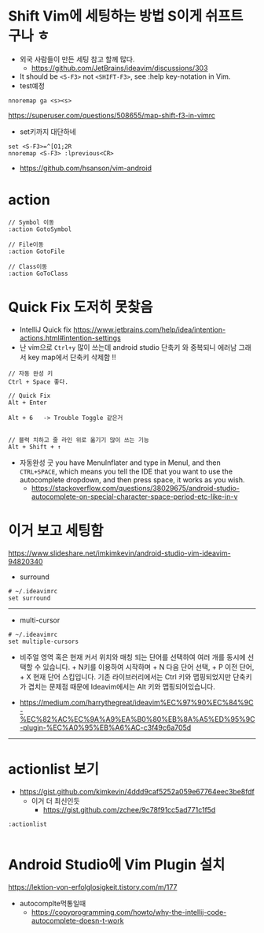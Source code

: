 # Shift Vim에 세팅하는 방법 S이게 쉬프트구나 ㅎ

- 외국 사람들이 만든 세팅 참고 할께 많다.
  - https://github.com/JetBrains/ideavim/discussions/303
- It should be ```<S-F3>``` not ```<SHIFT-F3>```, see :help key-notation in Vim.
- test예정
```
nnoremap ga <s><s>
```

https://superuser.com/questions/508655/map-shift-f3-in-vimrc
- set키까지 대단하네
```
set <S-F3>=^[O1;2R
nnoremap <S-F3> :lprevious<CR>
```

- https://github.com/hsanson/vim-android


# action

```
// Symbol 이동
:action GotoSymbol

// File이동 
:action GotoFile

// Class이동 
:action GoToClass
```

# Quick Fix 도저히 못찾음 
- IntelliJ Quick fix https://www.jetbrains.com/help/idea/intention-actions.html#intention-settings
- 난 vim으로 ```Ctrl+y``` 많이 쓰는데 android studio 단축키 와 중복되니 에러남 그래서 key map에서 단축키 삭제함 !!
```
// 자동 완성 키
Ctrl + Space 좋다. 

// Quick Fix
Alt + Enter

Alt + 6   -> Trouble Toggle 같은거


// 블럭 치하고 줄 라인 위로 옮기기 많이 쓰는 기능
Alt + Shift + ↑

```
- 자동완성 굿 you have MenuInflater and type in MenuI, and then ```CTRL+SPACE```, which means you tell the IDE that you want to use the autocomplete dropdown, and then press space, it works as you wish.
  - https://stackoverflow.com/questions/38029675/android-studio-autocomplete-on-special-character-space-period-etc-like-in-v

# 이거 보고 세팅함 

https://www.slideshare.net/imkimkevin/android-studio-vim-ideavim-94820340

- surround
```
# ~/.ideavimrc
set surround
```
<hr>

- multi-cursor

```
# ~/.ideavimrc
set multiple-cursors
```
- 비주얼 영역 혹은 현재 커서 위치와 매칭 되는 단어를 선택하여 여러 개를 동시에 선택할 수 있습니다. <Alt> + N키를 이용하여 시작하며 <Alt> + N 다음 단어 선택, <Alt> + P 이전 단어, <ALT> + X 현재 단어 스킵입니다. 기존 라이브러리에서는 Ctrl 키와 맵핑되었지만 단축키가 겹치는 문제점 때문에 Ideavim에서는 Alt 키와 맵핑되어있습니다.

- https://medium.com/harrythegreat/ideavim%EC%97%90%EC%84%9C-%EC%82%AC%EC%9A%A9%EA%B0%80%EB%8A%A5%ED%95%9C-plugin-%EC%A0%95%EB%A6%AC-c3f49c6a705d

<hr>

# actionlist 보기 
- https://gist.github.com/kimkevin/4ddd9caf5252a059e67764eec3be8fdf
  - 이거 더 최신인듯
    - https://gist.github.com/zchee/9c78f91cc5ad771c1f5d

```
:actionlist
  
```


# Android Studio에 Vim Plugin 설치 

https://lektion-von-erfolglosigkeit.tistory.com/m/177

- autocomplte먹통일때
  - https://copyprogramming.com/howto/why-the-intellij-code-autocomplete-doesn-t-work

